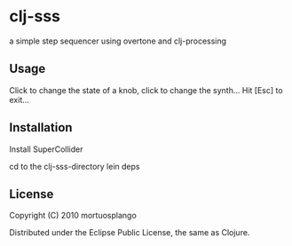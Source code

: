 # clj-sss

a simple step sequencer using overtone and clj-processing

## Usage

Click to change the state of a knob, click to change the synth... 
Hit [Esc] to exit...

## Installation

Install SuperCollider

cd to the clj-sss-directory
lein deps




## License

Copyright (C) 2010 mortuosplango

Distributed under the Eclipse Public License, the same as Clojure.
